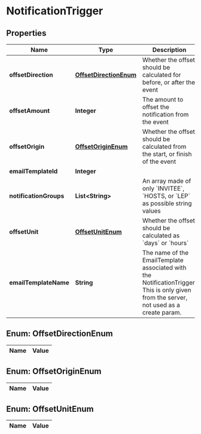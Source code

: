 

# NotificationTrigger

## Properties

Name | Type | Description | Notes
------------ | ------------- | ------------- | -------------
**offsetDirection** | [**OffsetDirectionEnum**](#OffsetDirectionEnum) | Whether the offset should be calculated for before, or after the event | 
**offsetAmount** | **Integer** | The amount to offset the notification from the event | 
**offsetOrigin** | [**OffsetOriginEnum**](#OffsetOriginEnum) | Whether the offset should be calculated from the start, or finish of the event | 
**emailTemplateId** | **Integer** |  | 
**notificationGroups** | **List&lt;String&gt;** | An array made of only &#x60;INVITEE&#x60;, &#x60;HOSTS, or &#x60;LEP&#x60; as possible string values | 
**offsetUnit** | [**OffsetUnitEnum**](#OffsetUnitEnum) | Whether the offset should be calculated as &#x60;days&#x60; or &#x60;hours&#x60; | 
**emailTemplateName** | **String** | The name of the EmailTemplate associated with the NotificationTrigger. This is only given from the server, not used as a create param. | 


## Enum: OffsetDirectionEnum

Name | Value
---- | -----


## Enum: OffsetOriginEnum

Name | Value
---- | -----


## Enum: OffsetUnitEnum

Name | Value
---- | -----





